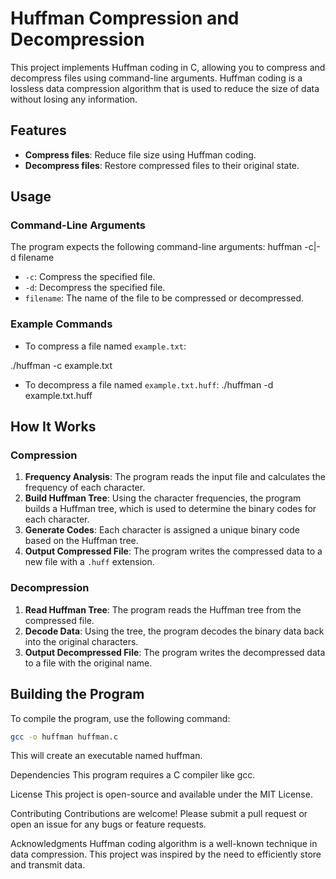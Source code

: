 # Huffman Compression and Decompression

This project implements Huffman coding in C, allowing you to compress and decompress files using command-line arguments. Huffman coding is a lossless data compression algorithm that is used to reduce the size of data without losing any information.

## Features

- **Compress files**: Reduce file size using Huffman coding.
- **Decompress files**: Restore compressed files to their original state.

## Usage

### Command-Line Arguments

The program expects the following command-line arguments:
huffman -c|-d filename

- `-c`: Compress the specified file.
- `-d`: Decompress the specified file.
- `filename`: The name of the file to be compressed or decompressed.

### Example Commands

- To compress a file named `example.txt`:

./huffman -c example.txt

- To decompress a file named `example.txt.huff`:
./huffman -d example.txt.huff

## How It Works

### Compression

1. **Frequency Analysis**: The program reads the input file and calculates the frequency of each character.
2. **Build Huffman Tree**: Using the character frequencies, the program builds a Huffman tree, which is used to determine the binary codes for each character.
3. **Generate Codes**: Each character is assigned a unique binary code based on the Huffman tree.
4. **Output Compressed File**: The program writes the compressed data to a new file with a `.huff` extension.

### Decompression

1. **Read Huffman Tree**: The program reads the Huffman tree from the compressed file.
2. **Decode Data**: Using the tree, the program decodes the binary data back into the original characters.
3. **Output Decompressed File**: The program writes the decompressed data to a file with the original name.

## Building the Program

To compile the program, use the following command:

```bash
gcc -o huffman huffman.c
```
This will create an executable named huffman.

Dependencies
This program requires a C compiler like gcc.

License
This project is open-source and available under the MIT License.

Contributing
Contributions are welcome! Please submit a pull request or open an issue for any bugs or feature requests.

Acknowledgments
Huffman coding algorithm is a well-known technique in data compression.
This project was inspired by the need to efficiently store and transmit data.
